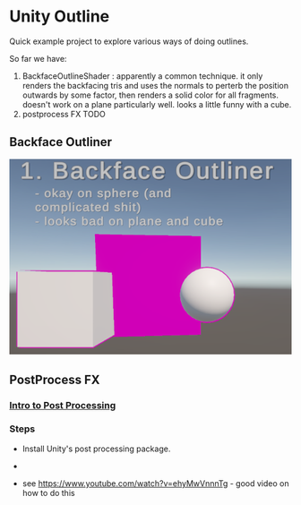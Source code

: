 # Unity Outline

Quick example project to explore various ways of doing outlines.

So far we have:

1. BackfaceOutlineShader : apparently a common technique. it only renders the backfacing tris and uses the normals to perterb the position outwards by some factor, then renders a solid color for all fragments. doesn't work on a plane particularly well. looks a little funny with a cube.
2. postprocess FX TODO

## Backface Outliner

![](Assets/Screenshots/backfaceoutliner.png)

## PostProcess FX

### [Intro to Post Processing](https://docs.unity3d.com/Manual/PostProcessingOverview.html)

### Steps

* Install Unity's post processing package.
*

* see <https://www.youtube.com/watch?v=ehyMwVnnnTg> - good video on how to do this
